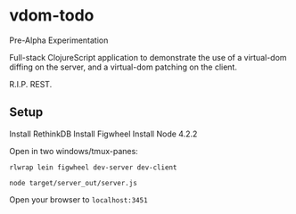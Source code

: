 # vdom-todo

Pre-Alpha Experimentation

Full-stack ClojureScript application to demonstrate the use of a virtual-dom diffing on the server, and a virtual-dom patching on the client.

R.I.P. REST.

## Setup

Install RethinkDB
Install Figwheel
Install Node 4.2.2

Open in two windows/tmux-panes:

`rlwrap lein figwheel dev-server dev-client`

`node target/server_out/server.js`

Open your browser to `localhost:3451`

